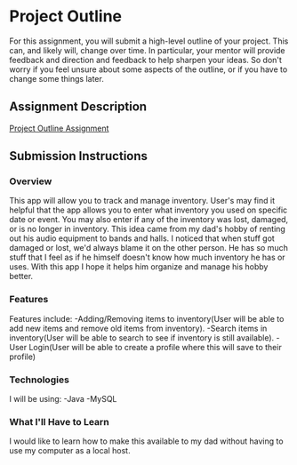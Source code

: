 # Project Outline
For this assignment, you will submit a high-level outline of your project. This can, and likely will, change over time. In particular, your mentor will provide feedback and direction and feedback to help sharpen your ideas. So don't worry if you feel unsure about some aspects of the outline, or if you have to change some things later.

## Assignment Description
[Project Outline Assignment](https://education.launchcode.org/liftoff/assignments/project-outline/)

## Submission Instructions

### Overview
This app will allow you to track and manage inventory. User's may find it helpful that the app allows you to enter what inventory you used on specific date or event. You may also enter if any of the inventory was lost, damaged, or is no longer in inventory. This idea came from my dad's hobby of renting out his audio equipment to bands and halls. I noticed that when stuff got damaged or lost, we'd always blame it on the other person. He has so much stuff that I feel as if he himself doesn't know how much inventory he has or uses. With this app I hope it helps him organize and manage his hobby better.
### Features
Features include:
-Adding/Removing items to inventory(User will be able to add new items and remove old items from inventory).
-Search items in inventory(User will be able to search to see if inventory is still available).
-User Login(User will be able to create a profile where this will save to their profile)
### Technologies
I will be using:
-Java
-MySQL


### What I'll Have to Learn
I would like to learn how to make this available to my dad without having to use my computer as a local host.
